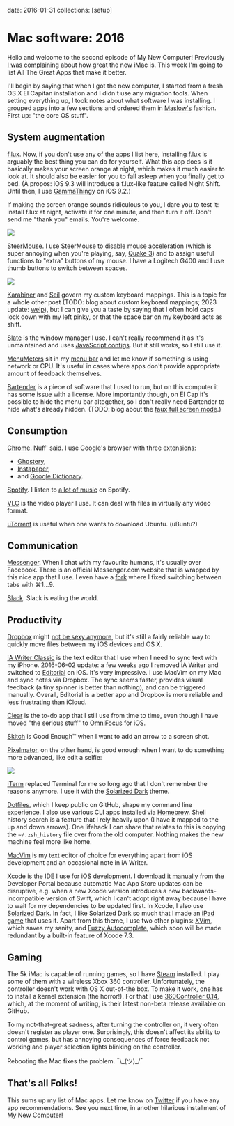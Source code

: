 date: 2016-01-31
collections: [setup]

Mac software: 2016
==================

Hello and welcome to the second episode of My New Computer!
Previously [I was complaining][iMac] about how great the new iMac is.
This week I'm going to list All The Great Apps that make it better.

  [iMac]: /posts/5k-imac

I'll begin by saying that when I got the new computer, I started from a
fresh OS X El Capitan installation and I didn't use any migration tools.
When setting everything up, I took notes about what software I was
installing.  I grouped apps into a few sections and ordered them in
[Maslow's][Maslow] fashion.  First up: "the core OS stuff".

  [Maslow]: https://en.wikipedia.org/wiki/Maslow%27s_hierarchy_of_needs


System augmentation
-------------------

[f.lux][].  Now, if you don't use any of the apps I list here,
installing f.lux is arguably the best thing you can do for yourself.
What this app does is it basically makes your screen orange at night, which
makes it much easier to look at.  It should also be easier for you to fall
asleep when you finally get to bed.  (À propos: iOS 9.3 will introduce
a f.lux-like feature called Night Shift.  Until then, I use [GammaThingy][]
on iOS 9.2.)

  [f.lux]: https://justgetflux.com/
  [GammaThingy]: https://github.com/thomasfinch/GammaThingy

If making the screen orange sounds ridiculous to you, I dare you to test it:
install f.lux at night, activate it for one minute, and then turn it off.
Don't send me "thank you" emails.  You're welcome.

![](flux.png)


[SteerMouse][].  I use SteerMouse to disable mouse acceleration (which
is super annoying when you're playing, say, [Quake 3](/posts/cpma)) and
to assign useful functions to "extra" buttons of my mouse.  I have a
Logitech G400 and I use thumb buttons to switch between spaces.

  [SteerMouse]: http://plentycom.jp/en/steermouse/

![](mouse.jpg)


[Karabiner][] and [Seil][] govern my custom keyboard mappings.  This is
a topic for a whole other post (TODO: blog about custom keyboard mappings; 2023 update: [welp][Corne]),
but I can give you a taste by saying that I often hold caps lock down with
my left pinky, or that the space bar on my keyboard acts as shift.

  [Karabiner]: https://pqrs.org/osx/karabiner/
  [Seil]: https://pqrs.org/osx/karabiner/seil.html.en
  [Corne]: https://github.com/narfdotpl/zmk-config


[Slate][] is the window manager I use.  I can't really recommend it as
it's unmaintained and uses [JavaScript configs][Slate config].  But it
still works, so I still use it.

  [Slate]: https://github.com/jigish/slate
  [Slate config]: https://github.com/narfdotpl/dotfiles/blob/9cf8d929609d81766f82aaef7c1a87c77479d749/home/.slate.coffee


[MenuMeters][] sit in my [menu bar](/posts/menu-bar) and let me know if
something is using network or CPU.  It's useful in cases where apps don't
provide appropriate amount of feedback themselves.

  [MenuMeters]: http://www.ragingmenace.com/software/menumeters/


[Bartender][] is a piece of software that I used to run, but on this
computer it has some issue with a license.  More importantly though, on El
Cap it's possible to hide the menu bar altogether, so I don't really need
Bartender to hide what's already hidden.  (TODO: blog about the [faux full
screen mode](https://twitter.com/narfdotpl/status/670211461059354624).)

  [Bartender]: https://www.macbartender.com/



Consumption
-----------

[Chrome][].  Nuff' said.  I use Google's browser with three extensions:

  [Chrome]: https://www.google.com/chrome/browser/desktop/

- [Ghostery](https://chrome.google.com/webstore/detail/ghostery/mlomiejdfkolichcflejclcbmpeaniij),
- [Instapaper](https://chrome.google.com/webstore/detail/instapaper/ldjkgaaoikpmhmkelcgkgacicjfbofhh),
- and [Google Dictionary](https://chrome.google.com/webstore/detail/google-dictionary-by-goog/mgijmajocgfcbeboacabfgobmjgjcoja).


[Spotify][].  I listen to [a lot of music](/posts/music-streaming) on
Spotify.

  [Spotify]: https://www.spotify.com/pl/


[VLC][] is the video player I use.  It can deal with files in virtually
any video format.

  [VLC]: http://www.videolan.org/vlc/download-macosx.html


[uTorrent][] is useful when one wants to download Ubuntu.  (uBuntu?)

  [uTorrent]: http://www.utorrent.com/


Communication
-------------

[Messenger][].  When I chat with my favourite humans, it's usually over
Facebook.  There is an official Messenger.com website that is wrapped by
this nice app that I use.  I even have a [fork][] where I fixed switching
between tabs with ⌘1...9.

  [Messenger]: https://github.com/rsms/fb-mac-messenger/releases
  [fork]: https://github.com/narfdotpl/fb-mac-messenger/tree/fix-command-number-switching


[Slack][].  Slack is eating the world.

  [Slack]: https://slack.com/


Productivity
------------

[Dropbox][] might [not be sexy anymore][Dropbox on The Verge], but
it's still a fairly reliable way to quickly move files between my  iOS
devices and OS X.

  [Dropbox]: https://www.dropbox.com/
  [Dropbox on The Verge]: http://www.theverge.com/2015/9/22/9372563/dropbox-really-is-a-feature


[iA Writer Classic][] is the text editor that I use when I need to sync
text with my iPhone.  2016-06-02 update: a few weeks ago I removed iA
Writer and switched to [Editorial][] on iOS.  It's very impressive.  I
use MacVim on my Mac and sync notes via Dropbox.  The sync seems faster,
provides visual feedback (a tiny spinner is better than nothing), and
can be triggered manually.  Overall, Editorial is a better app and
Dropbox is more reliable and less frustrating than iCloud.

  [iA Writer Classic]: https://itunes.apple.com/bf/app/ia-writer-classic/id439623248?mt=12
  [Editorial]: http://omz-software.com/editorial/


[Clear][] is the to-do app that I still use from time to time, even though
I have moved "the serious stuff" to [OmniFocus][] for iOS.

  [Clear]: https://www.realmacsoftware.com/clear/
  [OmniFocus]: https://www.omnigroup.com/omnifocus


[Skitch][] is Good Enough™ when I want to add an arrow to a screen shot.

  [Skitch]: https://evernote.com/skitch/


[Pixelmator][], on the other hand, is good enough when I want to do
something more advanced, like edit a selfie:

  [Pixelmator]: http://www.pixelmator.com/mac/

![](selfie.jpg)


[iTerm][] replaced Terminal for me so long ago that I don't remember the
reasons anymore.  I use it with the [Solarized Dark][iTerm Solarized]
theme.

  [iTerm]: https://www.iterm2.com/
  [iTerm Solarized]: https://github.com/altercation/solarized/blob/master/iterm2-colors-solarized/Solarized%20Dark.itermcolors


[Dotfiles][], which I keep public on GitHub, shape my command line
experience.  I also use various CLI apps installed via [Homebrew][].
Shell history search is a feature that I rely heavily upon (I have it mapped
to the up and down arrows).  One lifehack I can share that relates to this is
copying the `~/.zsh_history` file over from the old computer.  Nothing makes
the new machine feel more like home.

  [Dotfiles]: https://github.com/narfdotpl/dotfiles
  [Homebrew]: http://brew.sh/


[MacVim][] is my text editor of choice for everything apart from iOS
development and an occasional note in iA Writer.

  [MacVim]: http://macvim-dev.github.io/macvim/


[Xcode][] is the IDE I use for iOS development.  I [download it
manually][Xcode download] from the Developer Portal because automatic Mac
App Store updates can be disruptive, e.g. when a new Xcode version introduces
a new backwards-incompatible version of Swift, which I can't adopt right away
because I have to wait for my dependencies to be updated first.  In
Xcode, I also use [Solarized Dark][Xcode Solarized].  In fact, I like
Solarized Dark so much that I made an [iPad game][Glitchy Checkers] that
uses it.  Apart from this theme, I use two other plugins: [XVim][], which
saves my sanity, and [Fuzzy Autocomplete][], which soon will be made
redundant by a built-in feature of Xcode 7.3.

  [Xcode]: https://developer.apple.com/xcode/
  [Xcode download]: https://developer.apple.com/downloads/
  [Xcode Solarized]: https://github.com/ArtSabintsev/Solarized-Dark-for-Xcode
  [Glitchy Checkers]: /checkers
  [XVim]: https://github.com/XVimProject/XVim
  [Fuzzy Autocomplete]: https://github.com/FuzzyAutocomplete/FuzzyAutocompletePlugin


Gaming
------

The 5k iMac is capable of running games, so I have [Steam][] installed.
I play some of them with a wireless Xbox 360 controller.  Unfortunately,
the controller doesn't work with OS X out-of-the box.  To make it work, one
has to install a kernel extension (the horror!).  For that I use
[360Controller 0.14][360Controller], which, at the moment of writing, is
their latest non-beta release available on GitHub.

To my not-that-great sadness, after turning the controller on, it
very often doesn't register as player one.  Surprisingly, this doesn't
affect its ability to control games, but has annoying consequences of
force feedback not working and player selection lights blinking on the
controller.

  [Steam]: http://store.steampowered.com/
  [360Controller]: https://github.com/360Controller/360Controller/releases

Rebooting the Mac fixes the problem.
¯\\\_(ツ)\_/¯


That's all Folks!
-----------------

This sums up my list of Mac apps.  Let me know on [Twitter][] if you have
any app recommendations.  See you next time, in another hilarious
installment of My New Computer!

  [Twitter]: https://twitter.com/narfdotpl/status/693740837923061760
